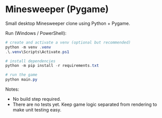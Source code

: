 # Minesweeper (Pygame)

Small desktop Minesweeper clone using Python + Pygame.

Run (Windows / PowerShell):

```powershell
# create and activate a venv (optional but recommended)
python -m venv .venv
.\.venv\Scripts\Activate.ps1

# install dependencies
python -m pip install -r requirements.txt

# run the game
python main.py
```

Notes:
- No build step required.
- There are no tests yet. Keep game logic separated from rendering to make unit testing easy.
